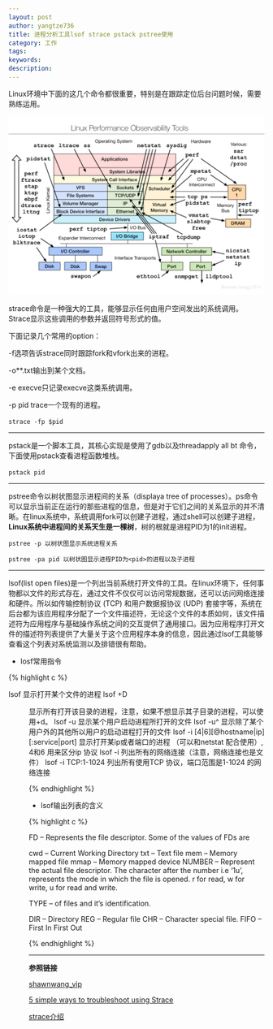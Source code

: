 ```yaml
---
layout: post
author: yangtze736
title: 进程分析工具lsof strace pstack pstree使用
category: 工作
tags: 
keywords: 
description: 
---
```


Linux环境中下面的这几个命令都很重要，特别是在跟踪定位后台问题时候，需要熟练运用。

![1](/public/img/LinuxPerfTool.png)

strace命令是一种强大的工具，能够显示任何由用户空间发出的系统调用。Strace显示这些调用的参数并返回符号形式的值。

下面记录几个常用的option：

-f选项告诉strace同时跟踪fork和vfork出来的进程。

-o**.txt输出到某个文档。

-e execve只记录execve这类系统调用。

-p pid trace一个现有的进程。

`strace -fp $pid`

---


pstack是一个脚本工具，其核心实现是使用了gdb以及threadapply all bt 命令，下面使用pstack查看进程函数堆栈。

`pstack pid`


---

pstree命令以树状图显示进程间的关系（displaya tree of processes）。ps命令可以显示当前正在运行的那些进程的信息，但是对于它们之间的关系显示的并不清晰。在linux系统中，系统调用fork可以创建子进程，通过shell可以创建子进程，**Linux系统中进程间的关系天生是一棵树**，树的根就是进程PID为1的init进程。

`pstree -p 以树状图显示系统进程关系`

`pstree -pa pid 以树状图显示进程PID为<pid>的进程以及子进程`

---

lsof(list open files)是一个列出当前系统打开文件的工具。在linux环境下，任何事物都以文件的形式存在，通过文件不仅仅可以访问常规数据，还可以访问网络连接和硬件。所以如传输控制协议 (TCP) 和用户数据报协议 (UDP) 套接字等，系统在后台都为该应用程序分配了一个文件描述符，无论这个文件的本质如何，该文件描述符为应用程序与基础操作系统之间的交互提供了通用接口。因为应用程序打开文件的描述符列表提供了大量关于这个应用程序本身的信息，因此通过lsof工具能够查看这个列表对系统监测以及排错很有帮助。

* losf常用指令

{% highlight c %}

lsof <filename>    显示打开某个文件的进程
lsof +D <DIR>      显示所有打开该目录的进程，注意，如果不想显示其子目录的进程，可以使用+d。
lsof -u <username>   显示某个用户启动进程所打开的文件
lsof -u^<username>   显示除了某个用户外的其他所以用户的启动进程打开的文件
lsof -i [4|6][@hostname|ip][:service|port]       显示打开某ip或者端口的进程 （可以和netstat 配合使用）, 4和6 用来区分ip 协议
lsof -i    列出所有的网络连接（注意，网络连接也是文件）
lsof -i TCP:1-1024   列出所有使用TCP 协议，端口范围是1-1024 的网络连接

{% endhighlight %}

* lsof输出列表的含义

{% highlight c %}

FD – Represents the file descriptor. Some of the values of FDs are

cwd – Current Working Directory
txt – Text file
mem – Memory mapped file
mmap – Memory mapped device
NUMBER – Represent the actual file descriptor. The character after the number i.e ‘1u’, represents the mode in which the file is opened. r for read, w for write, u for read and write.

TYPE – of files and it’s identification.

DIR – Directory
REG – Regular file
CHR – Character special file.
FIFO – First In First Out

{% endhighlight %}

---
**参照链接**

[shawnwang_vip](https://www.jianshu.com/p/b57a88e00765)

[5 simple ways to troubleshoot using Strace](http://hokstad.com/5-simple-ways-to-troubleshoot-using-strace)

[strace介绍](https://linuxblog.info/strace/)

